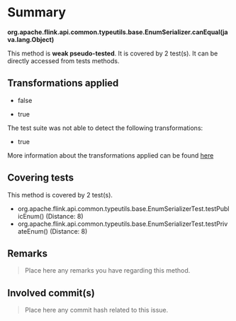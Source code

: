# Summary
**org.apache.flink.api.common.typeutils.base.EnumSerializer.canEqual(java.lang.Object)**

This method is **weak pseudo-tested**.
It is covered by 2 test(s). It can be directly accessed from tests methods.


## Transformations applied

- false

- true


The test suite was not able to detect the following transformations:
 * true 


More information about the transformations applied can be found [here](https://github.com/STAMP-project/pitest-descartes)

## Covering tests
This method is covered by 2 test(s).
* org.apache.flink.api.common.typeutils.base.EnumSerializerTest.testPublicEnum() (Distance: 8)
* org.apache.flink.api.common.typeutils.base.EnumSerializerTest.testPrivateEnum() (Distance: 8)


## Remarks
> Place here any remarks you have regarding this method.

## Involved commit(s)

> Place here any commit hash related to this issue.
